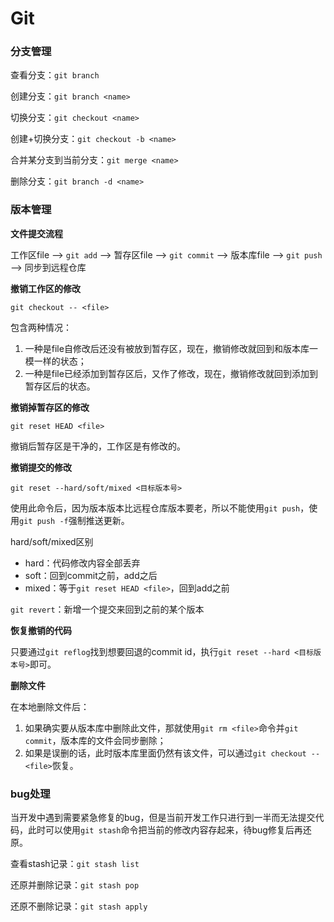 # Git

### 分支管理

查看分支：`git branch`

创建分支：`git branch <name>`

切换分支：`git checkout <name>`

创建+切换分支：`git checkout -b <name>`

合并某分支到当前分支：`git merge <name>`

删除分支：`git branch -d <name>`

### 版本管理

**文件提交流程**

工作区file —> `git add` —> 暂存区file —> `git commit` —> 版本库file —> `git push` —> 同步到远程仓库


**撤销工作区的修改**

`git checkout -- <file>`

包含两种情况：
   1. 一种是file自修改后还没有被放到暂存区，现在，撤销修改就回到和版本库一模一样的状态；
   2. 一种是file已经添加到暂存区后，又作了修改，现在，撤销修改就回到添加到暂存区后的状态。

**撤销掉暂存区的修改**

`git reset HEAD <file>`

撤销后暂存区是干净的，工作区是有修改的。

**撤销提交的修改**

`git reset --hard/soft/mixed <目标版本号>`

使用此命令后，因为版本版本比远程仓库版本要老，所以不能使用`git push`，使用`git push -f`强制推送更新。

hard/soft/mixed区别
- hard：代码修改内容全部丢弃
- soft：回到commit之前，add之后
- mixed：等于`git reset HEAD <file>`，回到add之前

`git revert`：新增一个提交来回到之前的某个版本

**恢复撤销的代码**

只要通过`git reflog`找到想要回退的commit id，执行`git reset --hard <目标版本号>`即可。


**删除文件**

在本地删除文件后：
1. 如果确实要从版本库中删除此文件，那就使用`git rm <file>`命令并`git commit`，版本库的文件会同步删除；
2. 如果是误删的话，此时版本库里面仍然有该文件，可以通过`git checkout -- <file>`恢复。

### bug处理

当开发中遇到需要紧急修复的bug，但是当前开发工作只进行到一半而无法提交代码，此时可以使用`git stash`命令把当前的修改内容存起来，待bug修复后再还原。

查看stash记录：`git stash list`

还原并删除记录：`git stash pop`

还原不删除记录：`git stash apply`
